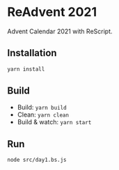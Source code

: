 # ReAdvent 2021

Advent Calendar 2021 with ReScript.

## Installation

```sh
yarn install
```

## Build

- Build: `yarn build`
- Clean: `yarn clean`
- Build & watch: `yarn start`

## Run

```sh
node src/day1.bs.js
```